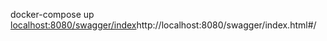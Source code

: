 docker-compose up
[localhost:8080/swagger/index](http://localhost:8080/swagger/index.html#/)http://localhost:8080/swagger/index.html#/

